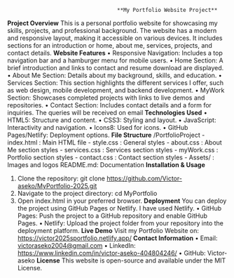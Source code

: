                                       **My Portfolio Website Project**
**Project Overview**
This is a personal portfolio website for showcasing my skills, projects, and professional background. The website has a modern and responsive layout, 
making it accessible on various devices. It includes sections for an introduction or home, about me, services, projects, and contact details.
**Website Features**
    •	Responsive Navigation: Includes a top navigation bar and a hamburger menu for mobile users.
    •	Home Section: A brief introduction and links to contact and resume download are displayed.
    •	About Me Section: Details about my background, skills, and education.
    •	Services Section: This section highlights the different services I offer, such as web design, mobile development, and backend development.
    •	MyWork Section: Showcases completed projects with links to live demos and repositories.
    •	Contact Section: Includes contact details and a form for inquiries. The queries will be received on email
**Technologies Used**
    •	HTML5: Structure and content.
    •	CSS3: Styling and layout.
    •	JavaScript: Interactivity and navigation.
    •	Icons8: Used for icons.
    •	GitHub Pages/Netlify: Deployment options.
**File Structure**
/PortfolioProject
     - index.html       : Main HTML file
     - style.css          : General styles 
     - about.css         : About Me section styles
     - services.css     : Services section styles
     - myWork.css    : Portfolio section styles
     - contact.css       : Contact section styles
     - Assets/             : Images and logos
         README.md: Documentation 
**Installation & Usage**
1.	Clone the repository:
git clone https://github.com/Victor-aseko/MyPortfolio-2025.git
2.	Navigate to the project directory:
cd MyPortfolio
3.	Open index.html in your preferred browser.
**Deployment**
You can deploy the project using GitHub Pages or Netlify. I have used Netlify.
    •	GitHub Pages: Push the project to a GitHub repository and enable GitHub Pages.
    •	Netlify: Upload the project folder from your repository into the deployment platform.
**Live Demo**
Visit my Portfolio Website on: https://victor2025sportfolio.netlify.app/
**Contact Information**
    •	Email: victoraseko2004@gmail.com
    •	LinkedIn: https://www.linkedin.com/in/victor-aseko-404804246/
    •	GitHub: Victor-aseko
**License**
This website is open-source and available under the MIT License.
